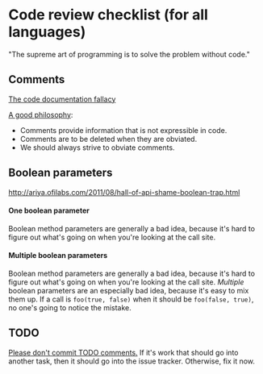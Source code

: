 # Code review checklist (for all languages)

"The supreme art of programming is to solve the problem without code."

## Comments

[The code documentation fallacy](http://voices.canonical.com/jussi.pakkanen/2012/09/25/the-code-documentation-fallacy/)

[A good philosophy](http://agileinaflash.blogspot.com/2009/04/rules-for-commenting.html):

* Comments provide information that is not expressible in code.
* Comments are to be deleted when they are obviated.
* We should always strive to obviate comments.

## Boolean parameters

http://ariya.ofilabs.com/2011/08/hall-of-api-shame-boolean-trap.html

#### One boolean parameter

Boolean method parameters are generally a bad idea, because it's hard to figure out what's going on when you're looking at the call site.

#### Multiple boolean parameters

Boolean method parameters are generally a bad idea, because it's hard to figure out what's going on when you're looking at the call site. *Multiple* boolean parameters are an especially bad idea, because it's easy to mix them up. If a call is `foo(true, false)` when it should be `foo(false, true)`, no one's going to notice the mistake.

## TODO

[Please don't commit TODO comments.](http://c2.com/cgi/wiki?TodoCommentsConsideredHarmful) If it's work that should go into another task, then it should go into the issue tracker. Otherwise, fix it now.
